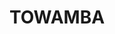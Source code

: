 ---
lastmod: '2025-04-06T06:05:20+00:00'
latitude: -36.737758
layout: suburb
longitude: 149.699222
postcode: '2550'
state: NSW
title: TOWAMBA
url: /nsw/towamba/
---